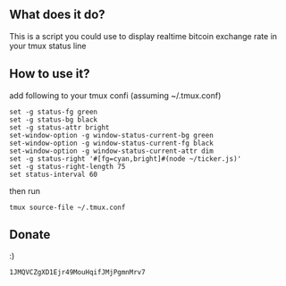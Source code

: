 ## What does it do?

This is a script you could use to display realtime bitcoin exchange rate in your tmux status line

## How to use it?

add following to your tmux confi (assuming ~/.tmux.conf)

```
set -g status-fg green
set -g status-bg black
set -g status-attr bright
set-window-option -g window-status-current-bg green
set-window-option -g window-status-current-fg black
set-window-option -g window-status-current-attr dim
set -g status-right '#[fg=cyan,bright]#(node ~/ticker.js)'
set -g status-right-length 75
set status-interval 60
```

then run 

```
tmux source-file ~/.tmux.conf
```

## Donate

:)

```
1JMQVCZgXD1Ejr49MouHqifJMjPgmnMrv7
```
